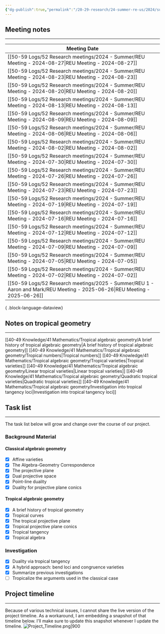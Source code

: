 ```yaml
---
{"dg-publish":true,"permalink":"/20-29-research/24-summer-re-us/2024/summer-reu-2024-tropical-conic-duality/","updated":"2025-06-27T10:19:44-07:00"}
---
```


## Meeting notes
---

| Meeting Date                                                                                                                   |
| ------------------------------------------------------------------------------------------------------------------------------ |
| [[50-59 Logs/52 Research meetings/2024 - Summer/REU Meeting - 2024-08-27\|REU Meeting - 2024-08-27]]                        |
| [[50-59 Logs/52 Research meetings/2024 - Summer/REU Meeting - 2024-08-23\|REU Meeting - 2024-08-23]]                        |
| [[50-59 Logs/52 Research meetings/2024 - Summer/REU Meeting - 2024-08-20\|REU Meeting - 2024-08-20]]                        |
| [[50-59 Logs/52 Research meetings/2024 - Summer/REU Meeting - 2024-08-13\|REU Meeting - 2024-08-13]]                        |
| [[50-59 Logs/52 Research meetings/2024 - Summer/REU Meeting - 2024-08-09\|REU Meeting - 2024-08-09]]                        |
| [[50-59 Logs/52 Research meetings/2024 - Summer/REU Meeting - 2024-08-06\|REU Meeting - 2024-08-06]]                        |
| [[50-59 Logs/52 Research meetings/2024 - Summer/REU Meeting - 2024-08-02\|REU Meeting - 2024-08-02]]                        |
| [[50-59 Logs/52 Research meetings/2024 - Summer/REU Meeting - 2024-07-30\|REU Meeting - 2024-07-30]]                        |
| [[50-59 Logs/52 Research meetings/2024 - Summer/REU Meeting - 2024-07-26\|REU Meeting - 2024-07-26]]                        |
| [[50-59 Logs/52 Research meetings/2024 - Summer/REU Meeting - 2024-07-23\|REU Meeting - 2024-07-23]]                        |
| [[50-59 Logs/52 Research meetings/2024 - Summer/REU Meeting - 2024-07-19\|REU Meeting - 2024-07-19]]                        |
| [[50-59 Logs/52 Research meetings/2024 - Summer/REU Meeting - 2024-07-16\|REU Meeting - 2024-07-16]]                        |
| [[50-59 Logs/52 Research meetings/2024 - Summer/REU Meeting - 2024-07-12\|REU Meeting - 2024-07-12]]                        |
| [[50-59 Logs/52 Research meetings/2024 - Summer/REU Meeting - 2024-07-09\|REU Meeting - 2024-07-09]]                        |
| [[50-59 Logs/52 Research meetings/2024 - Summer/REU Meeting - 2024-07-05\|REU Meeting - 2024-07-05]]                        |
| [[50-59 Logs/52 Research meetings/2024 - Summer/REU Meeting - 2024-07-02\|REU Meeting - 2024-07-02]]                        |
| [[50-59 Logs/52 Research meetings/2025 - Summer/REU 1 - Aaron and Mark/REU Meeting - 2025-06-26\|REU Meeting - 2025-06-26]] |

{ .block-language-dataview}


## Notes on tropical geometry
---

[[40-49 Knowledge/41 Mathematics/Tropical algebraic geometry/A brief history of tropical algebraic geometry\|A brief history of tropical algebraic geometry]]
[[40-49 Knowledge/41 Mathematics/Tropical algebraic geometry/Tropical numbers\|Tropical numbers]]
[[40-49 Knowledge/41 Mathematics/Tropical algebraic geometry/Tropical varieties\|Tropical varieties]]
[[40-49 Knowledge/41 Mathematics/Tropical algebraic geometry/Linear tropical varieties\|Linear tropical varieties]]
[[40-49 Knowledge/41 Mathematics/Tropical algebraic geometry/Quadratic tropical varieties\|Quadratic tropical varieties]]
[[40-49 Knowledge/41 Mathematics/Tropical algebraic geometry/Investigation into tropical tangency loci\|Investigation into tropical tangency loci]]


## Task list
---

The task list below will grow and change over the course of our project.

### Background Material

#### Classical algebraic geometry

- [x] Affine varieties
- [x] The Algebra-Geometry Correspondence
- [x] The projective plane
- [x] Dual projective space
- [x] Point-line duality
- [x] Duality for projective plane conics

#### Tropical algebraic geometry

- [x] A brief history of tropical geometry
- [x] Tropical curves
- [x] The tropical projective plane
- [x] Tropical projective plane conics
- [x] Tropical tangency
- [x] Tropical algebra

### Investigation

- [x] Duality via tropical tangency
- [x] A hybrid approach: bend loci and congruence varieties
- [x] Summarize previous investigations
- [ ] Tropicalize the arguments used in the classical case

## Project timeline
---

Because of various technical issues, I cannot share the live version of the project timeline. As a workaround, I am embedding a snapshot of that timeline below. I'll make sure to update this snapshot whenever I update the timeline.
![Project_Timeline.png|900](/img/user/90-99%20Meta/91%20Images/Tropical%20geometry/Project_Timeline.png)